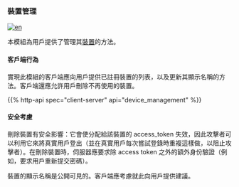### 裝置管理

[![en](https://img.shields.io/badge/lang-en-purple.svg)](https://github.com/message-exp/matrix_organized_spec/tree/main/v1.11/client-server-api/en/device_management.md)

本模組為用戶提供了管理其[裝置](/#devices)的方法。

#### 客戶端行為

實現此模組的客戶端應向用戶提供已註冊裝置的列表，以及更新其顯示名稱的方法。客戶端還應允許用戶刪除不再使用的裝置。

{{% http-api spec="client-server" api="device_management" %}}

#### 安全考慮

刪除裝置有安全影響：它會使分配給該裝置的 access_token 失效，因此攻擊者可以利用它來將真實用戶登出（並在真實用戶每次嘗試登錄時重複這樣做，以阻止攻擊者）。在刪除裝置時，伺服器應要求除 access token 之外的額外身份驗證（例如，要求用戶重新提交密碼）。

裝置的顯示名稱是公開可見的。客戶端應考慮就此向用戶提供建議。
